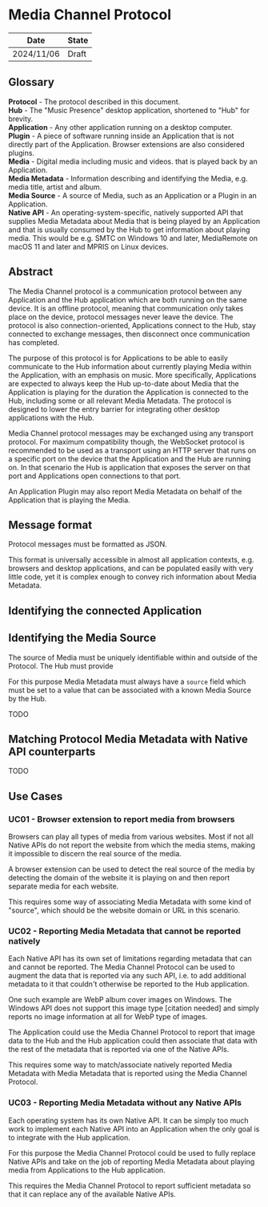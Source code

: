 # Media Channel Protocol

|Date|State|
|-|-|
|2024/11/06|Draft|

## Glossary

**Protocol** - The protocol described in this document.  
**Hub** - The "Music Presence" desktop application,
shortened to "Hub" for brevity.  
**Application** - Any other application running on a desktop computer.  
**Plugin** - A piece of software running inside an Application
that is not directly part of the Application.
Browser extensions are also considered plugins.  
**Media** - Digital media including music and videos.
that is played back by an Application.  
**Media Metadata** - Information describing and identifying the Media,
e.g. media title, artist and album.  
**Media Source** - A source of Media,
such as an Application or a Plugin in an Application.  
**Native API** - An operating-system-specific, natively supported API
that supplies Media Metadata about Media that is being played by an Application
and that is usually consumed by the Hub to get information about playing media.
This would be e.g. SMTC on Windows 10 and later,
MediaRemote on macOS 11 and later
and MPRIS on Linux devices.  

## Abstract

The Media Channel protocol is a communication protocol between
any Application and the Hub application
which are both running on the same device.
It is an offline protocol,
meaning that communication only takes place on the device,
protocol messages never leave the device.
The protocol is also connection-oriented,
Applications connect to the Hub,
stay connected to exchange messages,
then disconnect once communication has completed.

The purpose of this protocol is for Applications
to be able to easily communicate to the Hub information
about currently playing Media within the Application,
with an emphasis on music.
More specifically, Applications are expected to always keep the Hub up-to-date
about Media that the Application is playing
for the duration the Application is connected to the Hub,
including some or all relevant Media Metadata.
The protocol is designed to lower the entry barrier
for integrating other desktop applications with the Hub.

Media Channel protocol messages may be exchanged using any transport protocol.
For maximum compatibility though,
the WebSocket protocol is recommended to be used as a transport
using an HTTP server that runs on a specific port on the device
that the Application and the Hub are running on.
In that scenario the Hub is application that exposes the server on that port
and Applications open connections to that port.

An Application Plugin may also report Media Metadata
on behalf of the Application that is playing the Media.

## Message format

Protocol messages must be formatted as JSON.

This format is universally accessible in almost all application contexts,
e.g. browsers and desktop applications,
and can be populated easily with very little code,
yet it is complex enough to convey rich information about Media Metadata.

## Identifying the connected Application

## Identifying the Media Source

The source of Media must be uniquely identifiable
within and outside of the Protocol.
The Hub must provide 

For this purpose Media Metadata must always have a `source` field
which must be set to a value that can be associated
with a known Media Source by the Hub.

TODO

## Matching Protocol Media Metadata with Native API counterparts

TODO

## Use Cases

### UC01 - Browser extension to report media from browsers

Browsers can play all types of media from various websites.
Most if not all Native APIs do not report the website
from which the media stems,
making it impossible to discern the real source of the media.

A browser extension can be used to detect the real source of the media
by detecting the domain of the website it is playing on
and then report separate media for each website.

This requires some way of associating Media Metadata with some kind of "source",
which should be the website domain or URL in this scenario.

### UC02 - Reporting Media Metadata that cannot be reported natively

Each Native API has its own set of limitations
regarding metadata that can and cannot be reported.
The Media Channel Protocol can be used
to augment the data that is reported via any such API,
i.e. to add additional metadata to it
that couldn't otherwise be reported to the Hub application.

One such example are WebP album cover images on Windows.
The Windows API does not support this image type [citation needed]
and simply reports no image information at all for WebP type of images.

The Application could use the Media Channel Protocol
to report that image data to the Hub
and the Hub application could then associate that data
with the rest of the metadata that is reported via one of the Native APIs.

This requires some way to match/associate natively reported Media Metadata
with Media Metadata that is reported using the Media Channel Protocol.

### UC03 - Reporting Media Metadata without any Native APIs

Each operating system has its own Native API.
It can be simply too much work to implement each Native API into an Application
when the only goal is to integrate with the Hub application.

For this purpose the Media Channel Protocol could be used
to fully replace Native APIs and take on the job
of reporting Media Metadata about playing media from Applications
to the Hub application.

This requires the Media Channel Protocol to report sufficient metadata
so that it can replace any of the available Native APIs.
